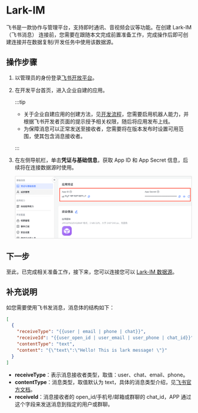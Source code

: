 # Lark-IM

飞书是一款协作与管理平台，支持即时通讯、音视频会议等功能。在创建 Lark-IM（飞书消息） 连接前，您需要在跟随本文完成前置准备工作，完成操作后即可创建连接并在数据复制/开发任务中使用该数据源。



## 操作步骤

1. 以管理员的身份登录[飞书开放平台](https://open.feishu.cn/app)。

2. 在开发平台首页，进入企业自建的应用。

   :::tip

   * 关于企业自建应用的创建方法，见[开发流程](https://open.feishu.cn/document/home/introduction-to-custom-app-development/self-built-application-development-process)，您需要启用机器人能力，并根据飞书开发者页面的提示授予相关权限，随后将应用发布上线。
   * 为保障消息可以正常发送至接收者，您需要将在版本发布时设置可用范围，使其包含消息接收者。

   :::

3. 在左侧导航栏，单击**凭证与基础信息**，获取 App ID 和 App Secret 信息，后续将在连接数据源时使用。

   ![](../../images/obtain_feishu_app_ak.png)



## 下一步

至此，已完成相关准备工作，接下来，您可以连接您可以 [Lark-IM 数据源](../../user-guide/connect-database/beta/connect-lark-im.md)。



## 补充说明

如您需要使用飞书发消息，消息体的结构如下：

```json
[
  {
    "receiveType": "{{user | email | phone | chat}}",
    "receiveId": "{{user_open_id | user_email | user_phone | chat_id}}",
    "contentType": "text",
    "content": "{\"text\":\"Hello! This is lark message! \"}"
  }
]
```

- **receiveType**：表示消息接收者类型，取值：user、chat、email、phone。
- **contentType**：消息类型，取值默认为 text，具体的消息类型介绍，见[飞书官方文档](https://open.feishu.cn/document/uAjLw4CM/ukTMukTMukTM/im-v1/message/create_json)。
- **receiveId**：消息接收者的 open_id/手机号/邮箱或群聊的 chat_id，APP 通过这个字段来发送消息到指定的用户或群聊。